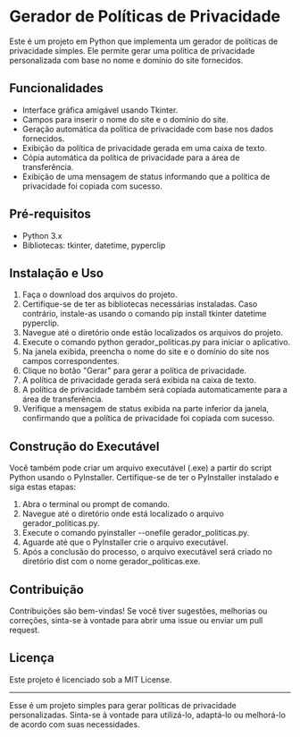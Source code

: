 # Gerador de Políticas de Privacidade

Este é um projeto em Python que implementa um gerador de políticas de privacidade simples. Ele permite gerar uma política de privacidade personalizada com base no nome e domínio do site fornecidos.


## Funcionalidades
- Interface gráfica amigável usando Tkinter.
- Campos para inserir o nome do site e o domínio do site.
- Geração automática da política de privacidade com base nos dados fornecidos.
- Exibição da política de privacidade gerada em uma caixa de texto.
- Cópia automática da política de privacidade para a área de transferência.
- Exibição de uma mensagem de status informando que a política de privacidade foi copiada com sucesso.


## Pré-requisitos
- Python 3.x
- Bibliotecas: tkinter, datetime, pyperclip


## Instalação e Uso
1. Faça o download dos arquivos do projeto.
2. Certifique-se de ter as bibliotecas necessárias instaladas. Caso contrário, instale-as usando o comando pip install tkinter datetime pyperclip.
3. Navegue até o diretório onde estão localizados os arquivos do projeto.
4. Execute o comando python gerador_politicas.py para iniciar o aplicativo.
5. Na janela exibida, preencha o nome do site e o domínio do site nos campos correspondentes.
6. Clique no botão "Gerar" para gerar a política de privacidade.
7. A política de privacidade gerada será exibida na caixa de texto.
8. A política de privacidade também será copiada automaticamente para a área de transferência.
9. Verifique a mensagem de status exibida na parte inferior da janela, confirmando que a política de privacidade foi copiada com sucesso.

## Construção do Executável

Você também pode criar um arquivo executável (.exe) a partir do script Python usando o PyInstaller. Certifique-se de ter o PyInstaller instalado e siga estas etapas:

1. Abra o terminal ou prompt de comando.
2. Navegue até o diretório onde está localizado o arquivo gerador_politicas.py.
3. Execute o comando pyinstaller --onefile gerador_politicas.py.
4. Aguarde até que o PyInstaller crie o arquivo executável.
5. Após a conclusão do processo, o arquivo executável será criado no diretório dist com o nome gerador_politicas.exe.

## Contribuição

Contribuições são bem-vindas! Se você tiver sugestões, melhorias ou correções, sinta-se à vontade para abrir uma issue ou enviar um pull request.

## Licença

Este projeto é licenciado sob a MIT License.

___
Esse é um projeto simples para gerar políticas de privacidade personalizadas. Sinta-se à vontade para utilizá-lo, adaptá-lo ou melhorá-lo de acordo com suas necessidades.
